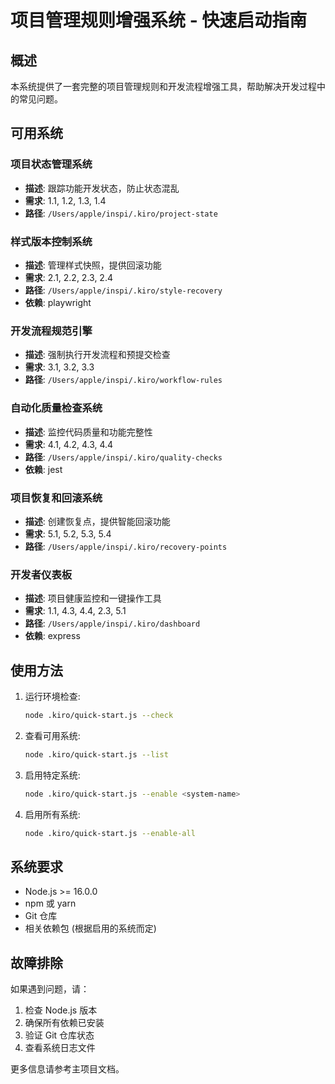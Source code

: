 # 项目管理规则增强系统 - 快速启动指南

## 概述

本系统提供了一套完整的项目管理规则和开发流程增强工具，帮助解决开发过程中的常见问题。

## 可用系统


### 项目状态管理系统
- **描述**: 跟踪功能开发状态，防止状态混乱
- **需求**: 1.1, 1.2, 1.3, 1.4
- **路径**: `/Users/apple/inspi/.kiro/project-state`


### 样式版本控制系统
- **描述**: 管理样式快照，提供回滚功能
- **需求**: 2.1, 2.2, 2.3, 2.4
- **路径**: `/Users/apple/inspi/.kiro/style-recovery`
- **依赖**: playwright

### 开发流程规范引擎
- **描述**: 强制执行开发流程和预提交检查
- **需求**: 3.1, 3.2, 3.3
- **路径**: `/Users/apple/inspi/.kiro/workflow-rules`


### 自动化质量检查系统
- **描述**: 监控代码质量和功能完整性
- **需求**: 4.1, 4.2, 4.3, 4.4
- **路径**: `/Users/apple/inspi/.kiro/quality-checks`
- **依赖**: jest

### 项目恢复和回滚系统
- **描述**: 创建恢复点，提供智能回滚功能
- **需求**: 5.1, 5.2, 5.3, 5.4
- **路径**: `/Users/apple/inspi/.kiro/recovery-points`


### 开发者仪表板
- **描述**: 项目健康监控和一键操作工具
- **需求**: 1.1, 4.3, 4.4, 2.3, 5.1
- **路径**: `/Users/apple/inspi/.kiro/dashboard`
- **依赖**: express


## 使用方法

1. 运行环境检查:
   ```bash
   node .kiro/quick-start.js --check
   ```

2. 查看可用系统:
   ```bash
   node .kiro/quick-start.js --list
   ```

3. 启用特定系统:
   ```bash
   node .kiro/quick-start.js --enable <system-name>
   ```

4. 启用所有系统:
   ```bash
   node .kiro/quick-start.js --enable-all
   ```

## 系统要求

- Node.js >= 16.0.0
- npm 或 yarn
- Git 仓库
- 相关依赖包 (根据启用的系统而定)

## 故障排除

如果遇到问题，请：
1. 检查 Node.js 版本
2. 确保所有依赖已安装
3. 验证 Git 仓库状态
4. 查看系统日志文件

更多信息请参考主项目文档。
